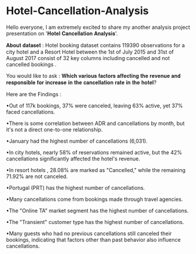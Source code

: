# Hotel-Cancellation-Analysis
Hello everyone, I am extremely excited to share my another analysis project presentation on '𝐇𝐨𝐭𝐞𝐥 𝐂𝐚𝐧𝐜𝐞𝐥𝐥𝐚𝐭𝐢𝐨𝐧 𝐀𝐧𝐚𝐥𝐲𝐬𝐢𝐬'.



𝐀𝐛𝐨𝐮𝐭 𝐝𝐚𝐭𝐚𝐬𝐞𝐭 : Hotel booking dataset contains 119390 observations for a city hotel and a Resort Hotel between the 1st of July 2015 and 31st of August 2017 consist of 32 key columns including cancelled and not cancelled bookings .



You would like to ask : 𝐖𝐡𝐢𝐜𝐡 𝐯𝐚𝐫𝐢𝐨𝐮𝐬 𝐟𝐚𝐜𝐭𝐨𝐫𝐬 𝐚𝐟𝐟𝐞𝐜𝐭𝐢𝐧𝐠 𝐭𝐡𝐞 𝐫𝐞𝐯𝐞𝐧𝐮𝐞 𝐚𝐧𝐝 𝐫𝐞𝐬𝐩𝐨𝐧𝐬𝐢𝐛𝐥𝐞 𝐟𝐨𝐫 𝐢𝐧𝐜𝐫𝐞𝐚𝐬𝐞 𝐢𝐧 𝐭𝐡𝐞 𝐜𝐚𝐧𝐜𝐞𝐥𝐥𝐚𝐭𝐢𝐨𝐧 𝐫𝐚𝐭𝐞 𝐢𝐧 𝐭𝐡𝐞 𝐡𝐨𝐭𝐞𝐥?



Here are the Findings :

•Out of 117k bookings, 37% were canceled, leaving 63% active, yet 37% faced cancellations.

•There is some correlation between ADR and cancellations by month, but it's not a direct one-to-one relationship.

•January had the highest number of cancellations (6,031).

•In city hotels, nearly 58% of reservations remained active, but the 42% cancellations significantly affected the hotel's revenue.

•In resort hotels , 28.08% are marked as "Cancelled," while the remaining 71.92% are not canceled.

•Portugal (PRT) has the highest number of cancellations.

•Many cancellations come from bookings made through travel agencies.

•The "Online TA" market segment has the highest number of cancellations.

•The "Transient" customer type has the highest number of cancellations.

•Many guests who had no previous cancellations still canceled their bookings, indicating that factors other than past behavior also influence cancellations.



